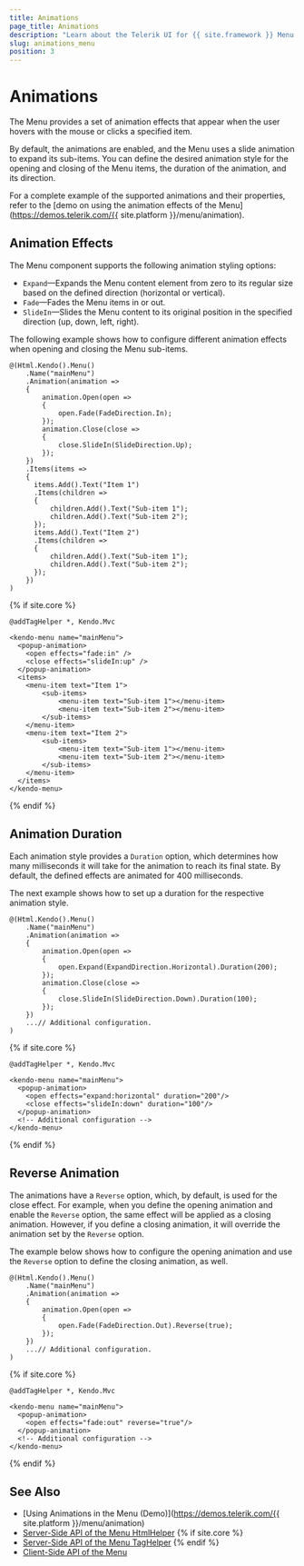 ```yaml
---
title: Animations
page_title: Animations
description: "Learn about the Telerik UI for {{ site.framework }} Menu animation options."
slug: animations_menu
position: 3
---
```


# Animations

The Menu provides a set of animation effects that appear when the user hovers with the mouse or clicks a specified item.

By default, the animations are enabled, and the Menu uses a slide animation to expand its sub-items. You can define the desired animation style for the opening and closing of the Menu items, the duration of the animation, and its direction.

For a complete example of the supported animations and their properties, refer to the [demo on using the animation effects of the Menu](https://demos.telerik.com/{{ site.platform }}/menu/animation).

## Animation Effects

The Menu component supports the following animation styling options:

* `Expand`—Expands the Menu content element from zero to its regular size based on the defined direction (horizontal or vertical).
* `Fade`—Fades the Menu items in or out.
* `SlideIn`—Slides the Menu content to its original position in the specified direction (up, down, left, right).

The following example shows how to configure different animation effects when opening and closing the Menu sub-items.

```HtmlHelper
@(Html.Kendo().Menu()
    .Name("mainMenu")
    .Animation(animation =>
    {
        animation.Open(open =>
        {
            open.Fade(FadeDirection.In);
        });
        animation.Close(close =>
        {
            close.SlideIn(SlideDirection.Up);
        });
    })
    .Items(items =>
    {
      items.Add().Text("Item 1")
      .Items(children =>
      {
          children.Add().Text("Sub-item 1");
          children.Add().Text("Sub-item 2");
      });
      items.Add().Text("Item 2")
      .Items(children =>
      {
          children.Add().Text("Sub-item 1");
          children.Add().Text("Sub-item 2");
      });
    })
)
```
{% if site.core %}
```TagHelper
@addTagHelper *, Kendo.Mvc

<kendo-menu name="mainMenu">
  <popup-animation>
    <open effects="fade:in" />
    <close effects="slideIn:up" />
  </popup-animation>
  <items>
    <menu-item text="Item 1">
        <sub-items>
            <menu-item text="Sub-item 1"></menu-item>
            <menu-item text="Sub-item 2"></menu-item>
        </sub-items>
    </menu-item>
    <menu-item text="Item 2">
        <sub-items>
            <menu-item text="Sub-item 1"></menu-item>
            <menu-item text="Sub-item 2"></menu-item>
        </sub-items>
    </menu-item>
  </items>
</kendo-menu>
```
{% endif %}

## Animation Duration

Each animation style provides a `Duration` option, which determines how many milliseconds it will take for the animation to reach its final state. By default, the defined effects are animated for 400 milliseconds. 

The next example shows how to set up a duration for the respective animation style.

```HtmlHelper
@(Html.Kendo().Menu()
    .Name("mainMenu")
    .Animation(animation =>
    {
        animation.Open(open =>
        {
            open.Expand(ExpandDirection.Horizontal).Duration(200);
        });
        animation.Close(close =>
        {
            close.SlideIn(SlideDirection.Down).Duration(100);
        });
    })
    ...// Additional configuration.
)
```
{% if site.core %}
```TagHelper
@addTagHelper *, Kendo.Mvc

<kendo-menu name="mainMenu">
  <popup-animation>
    <open effects="expand:horizontal" duration="200"/>
    <close effects="slideIn:down" duration="100"/>
  </popup-animation>
  <!-- Additional configuration -->
</kendo-menu>
```
{% endif %}

## Reverse Animation

The animations have a `Reverse` option, which, by default, is used for the close effect. For example, when you define the opening animation and enable the `Reverse` option, the same effect will be applied as a closing animation. However, if you define a closing animation, it will override the animation set by the `Reverse` option. 

The example below shows how to configure the opening animation and use the `Reverse` option to define the closing animation, as well.

```HtmlHelper
@(Html.Kendo().Menu()
    .Name("mainMenu")
    .Animation(animation =>
    {
        animation.Open(open =>
        {
            open.Fade(FadeDirection.Out).Reverse(true);
        });
    })
    ...// Additional configuration.
)
```
{% if site.core %}
```TagHelper
@addTagHelper *, Kendo.Mvc

<kendo-menu name="mainMenu">
  <popup-animation>
    <open effects="fade:out" reverse="true"/>
  </popup-animation>
  <!-- Additional configuration -->
</kendo-menu>
```
{% endif %}

## See Also

* [Using Animations in the Menu (Demo)](https://demos.telerik.com/{{ site.platform }}/menu/animation)
* [Server-Side API of the Menu HtmlHelper](/api/menu)
{% if site.core %}
* [Server-Side API of the Menu TagHelper](/api/taghelpers/menu)
{% endif %}
* [Client-Side API of the Menu](https://docs.telerik.com/kendo-ui/api/javascript/ui/menu)


